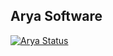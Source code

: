 ## Arya Software
[![Arya Status](https://github.com/NeftaliYagua/arya/actions/workflows/laravel.yml/badge.svg?branch=main)](https://github.com/NeftaliYagua/arya/actions/workflows/laravel.yml)
